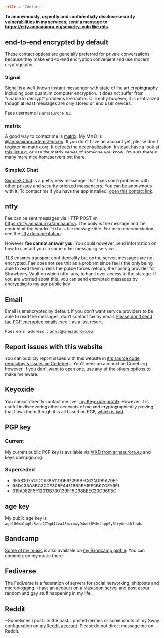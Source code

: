 ```toml
title = "Contact"
```

<strong>To anonymously, urgently and confidentially disclose security vulnerabilities in my services, send a message to <span class="mono">https://ntfy.annaaurora.eu/security-vuln</span> <a href="https://ntfy.annaaurora.eu/docs/publish/">like this</a>.</strong>

## end-to-end encrypted by default

These contact options are generally preferred for private conversations because they make end-to-end encryption convenient and use modern cryptography.

### Signal

Signal is a well-known instant messenger with state of the art cryptography including post quantum computer encryption. It does not suffer from "unable to decrypt" problems like matrix. Currently however, it is centralized though at least messages are only stored on end user devices.

Faes username is `annaaurora.83`.

### matrix

A good way to contact me is [matrix](https://matrix.org/). My MXID is [@annaaurora:artemislena.eu](https://matrix.to/#/@annaaurora:artemislena.eu). If you don't have an account yet, please don't register on matrix.org. It defeats the decentralization. Instead, have a look at [this list e.g.](https://github.com/techlore/faq-bot/blob/6c257e35c9033de7222be16528f3ab39a466b56a/faq.json#L10) or use the matrix server of someone you know. I'm sure there's many more nice homeservers out there.

### SimpleX Chat

[SimpleX Chat](https://simplex.chat/) is a pretty new messenger that fixes some problems with other privacy and security oriented messengers. You can be anonymous with it. To contact me if you have the app installed, [open this contact link](https://simplex.chat/contact#/?v=2-5&smp=smp%3A%2F%2F6iIcWT_dF2zN_w5xzZEY7HI2Prbh3ldP07YTyDexPjE%3D%40smp10.simplex.im%2FA8yjzq7FCXURRlKKHk0pSVWeawtZGgDN%23%2F%3Fv%3D1-2%26dh%3DMCowBQYDK2VuAyEA-KlVDK1JtuB6EpcXW-EzqrIRI250ek0fxiL7wj8TLDM%253D%26srv%3Drb2pbttocvnbrngnwziclp2f4ckjq65kebafws6g4hy22cdaiv5dwjqd.onion).

## ntfy

Fae can be sent messages via HTTP POST on <https://ntfy.annaaurora/annaaurora>. The body is the message and the content of the header `Title` is the message title. For more documentation, see the [ntfy documentation](https://docs.ntfy.sh/publish/).

However, **fae cannot answer you**. You could however, send information on how to contact you on some other messaging service.

TLS ensures transport confidentiality but on the server, messages are not encrypted. Fae does not see this as a problem since fae is the only being able to read them unless the police forces netcup, the hosting provider for Strawberry-Vault on which ntfy runs, to hand over access to the storage. If you are worried about this, you can send encrypted messages by encrypting to [my age public key](#age-key)

## Email

Email is unencrypted by default. If you don't want service providers to be able to read the messages, don't contact fae by email. [Please don't send fae PGP encrypted emails](https://www.latacora.com/blog/2019/07/16/the-pgp-problem/), see it as a last resort.

Faes email address is <a href="mailto:anna@annaaurora.eu">anna@annaaurora.eu</a>.

## Report issues with this website

You can publicly report issues with this website in [it's source code repository's issues on Codeberg](https://codeberg.org/annaaurora/aaura-w3-strawb/issues). You'll need an account on Codeberg however. If you don't want to open one, use any of the others options to make me aware.

## Keyoxide

You cannot directly contact me over [my Keyoxide profile](https://keyoxide.org/E71487CE9FA30D35ED9668A6B1BDDD56BCE7CD72). However, it is useful in discovering other accounts of me and cryptographically proving that I own them though it is all based on PGP, [which is bad](https://www.latacora.com/blog/2019/07/16/the-pgp-problem/).

## PGP key

### Current

My current public PGP key is available via [WKD from annaaurora.eu](/.well-known/openpgpkey/hu/fxy63pyohfbm34b533z1nk4bhfhbkpsh) and [keys.openpgp.org](https://keys.openpgp.org/vks/v1/by-fingerprint/E71487CE9FA30D35ED9668A6B1BDDD56BCE7CD72).

### Superseded

- 9FA8007517DCA68511DDF62299BFC62AD99A79E9
- 63DC33A8BC3CCF308F4481BB5EA1FECB67CFA6E1
- [319A982F5F12013B730139FF5D98BEEC20C9695C](https://keys.openpgp.org/vks/v1/by-fingerprint/319A982F5F12013B730139FF5D98BEEC20C9695C)

## age key

My public age key is `age186mu24g0c8zra279gd44va43hacmwy94wdt69dvlhpp9y5lryddslk7ewh`.

## Bandcamp

[Some of my music](/art#music) is also available on [my Bandcamp profile](https://annaaurora.bandcamp.com). You can comment on my music there.

## Fediverse

The Fediverse is a federation of servers for social networking, shitposts and microblogging. <a rel="me" href="https://pony.social/@annaaurora">I have an account on a Mastodon server</a> and post about random and gay stuff happening in my life.

## Reddit

~Sometimes I post~ In the past, I posted memes or screenshots of my Sway configuration on [my Reddit account](https://reddit.artemislena.eu/u/veggushroom). Please do not direct message me on Reddit.
